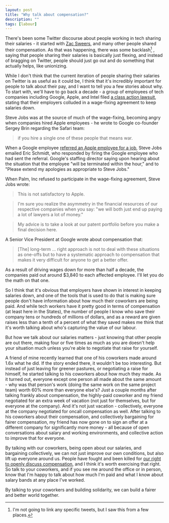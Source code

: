 ```yaml
---
layout: post
title: "Why talk about compensation?"
description: ""
tags: [labour]
---
```


There's been some Twitter discourse about people working in tech sharing their salaries - it started with [Zac Sweers](https://twitter.com/ZacSweers/status/1228205724255154177), and many other people shared their compensation. As that was happening, there was some backlash[^1] , saying that people sharing their salaries is basically just flexing, and instead of bragging on Twitter, people should just go out and do something that actually helps, like unionizing.

While I don't think that the current iteration of people sharing their salaries on Twitter is as useful as it could be, I think that it's incredibly important for people to talk about their pay, and I want to tell you a few stories about why. To start with, we'll have to go back a decade - a group of employees of tech companies including Google, Apple, and Intel filed [a class action lawsuit](https://danluu.com/google-wage-fixing/), stating that their employers colluded in a wage-fixing agreement to keep salaries down.

Steve Jobs was at the source of much of the wage-fixing, becoming angry when companies hired Apple employees - he wrote to Google co-founder Sergey Brin regarding the Safari team:

> if you hire a single one of these people that means war.

When a Google employee [referred an Apple employee for a job](https://www.reuters.com/article/us-apple-lawsuit/steve-jobs-told-google-to-stop-poaching-workers-idUSTRE80Q27420120127), Steve Jobs emailed Eric Schmidt, who responded by firing the Google employee who had sent the referral. Google's staffing director saying upon hearing about the situation that the employee "will be terminated within the hour," and to "Please extend my apologies as appropriate to Steve Jobs."

When Palm, Inc refused to participate in the wage-fixing agreement, Steve Jobs wrote:

> This is not satisfactory to Apple.

> I'm sure you realize the asymmetry in the financial resources of our respective companies when you say: "we will both just end up paying a lot of lawyers a lot of money."

> My advice is to take a look at our patent portfolio before you make a final decision here.

A Senior Vice President at Google wrote about compensation that:

> [The] long-term ... right approach is not to deal with these situations as one-offs but to have a systematic approach to compensation that makes it very difficult for anyone to get a better offer.

As a result of driving wages down for more than half a decade, the companies paid out around $3,840 to each affected employee. I'll let you do the math on that one.

So I think that it's obvious that employers have shown in interest in keeping salaries down, and one of the tools that is used to do that is making sure people don't have information about how much their coworkers are being paid. And while tech workers have it pretty good in terms of compensation (at least here in the States), the number of people I know who save their company tens or hundreds of millions of dollars, and as a reward are given raises less than a tenth of a percent of what they saved makes me think that it's worth talking about who's capturing the value of our labour.

But how we talk about our salaries matters - just knowing that other people are out there, making four or five times as much as you are doesn't help your situation much unless you're able to negotiate that raise for yourself.

A friend of mine recently learned that one of his coworkers made around 1.6x what he did. If the story ended there, it wouldn't be too interesting. But instead of just leaving for greener pastures, or negotiating a raise for himself, he started talking to his coworkers about how much they made. As it turned out, everyone except one person all made about the same amount - why was that person's work (doing the same work on the same project team) worth 60% more than everyone else's? Just a couple months after talking frankly about compensation, the highly-paid coworker and my friend negotiated for an extra week of vacation (not just for themselves, but for everyone at the company). And it's not just vacation - collectively, everyone at the company negotiated for oncall compensation as well. After talking to his coworkers about their compensation, and collectively bargaining for fairer compensation, my friend has now gone on to sign an offer at a different company for significantly more money - all because of open conversations about salary and working environments, and collective action to improve that for everyone.

By talking with our coworkers, being open about our salaries, and bargaining collectively, we can not just improve our own conditions, but also lift up everyone around us. People have fought and been killed for [our right to openly discuss compensation](https://en.wikipedia.org/wiki/Protected_concerted_activity), and I think it's worth exercising that right. So talk to your coworkers, and if you see me around the office or in person, know that I'm happy to talk about how much I'm paid and what I know about salary bands at any place I've worked.

By talking to your coworkers and building solidarity, we can build a fairer and better world together.

[^1]: I'm not going to link any specific tweets, but I saw this from a few places.

